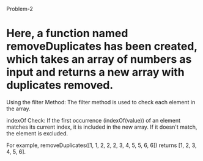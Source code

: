 Problem-2
# Here, a function named removeDuplicates has been created, which takes an array of numbers as input and returns a new array with duplicates removed.

Using the filter Method: The filter method is used to check each element in the array.

indexOf Check: If the first occurrence (indexOf(value)) of an element matches its current index, it is included in the new array. If it doesn't match, the element is excluded.

For example, removeDuplicates([1, 1, 2, 2, 2, 3, 4, 5, 5, 6, 6]) returns [1, 2, 3, 4, 5, 6].